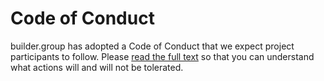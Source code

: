# Code of Conduct

builder.group has adopted a Code of Conduct that we expect project participants to follow.
Please [read the full text](https://code.fb.com/codeofconduct/) so that you can understand what actions will and will not be tolerated.
